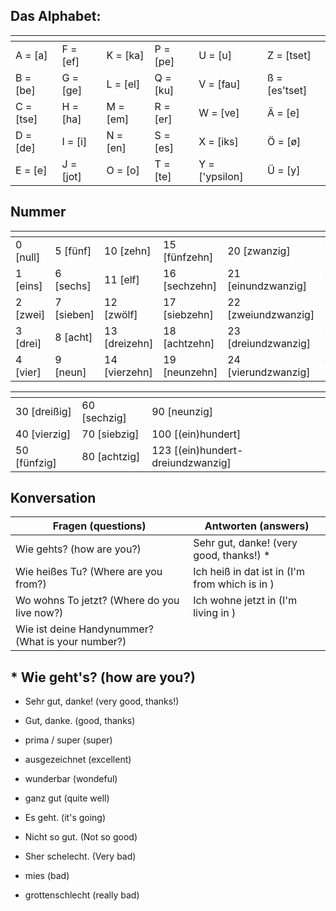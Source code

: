 ## Das Alphabet:
| []() | []() | []() | []() | []() | []() | 
| ---- | ---- | ---- | ---- | ---- | ---- |
| A = [a]   | F = [ef]  | K = [ka] | P = [pe] | U = [u]        | Z = [tset]    |
| B = [be]  | G = [ge]  | L = [el] | Q = [ku] | V = [fau]      | ß = [es'tset] |
| C = [tse] | H = [ha]  | M = [em] | R = [er] | W = [ve]       | Ä = [e]       |
| D = [de]  | I = [i]   | N = [en] | S = [es] | X = [iks]      | Ö = [ø]       |
| E = [e]   | J = [jot] | O = [o]  | T = [te] | Y = ['ypsilon] | Ü = [y]       |

## Nummer
| []() | []() | []() | []() | []() | []() | 
| ---- | ---- | ---- | ---- | ---- | ---- |
| 0 [null] | 5 [fünf]   | 10 [zehn]     | 15 [fünfzehn] | 20 [zwanzig]        | 25 [fünfundzwanzig]   |
| 1 [eins] | 6 [sechs]  | 11 [elf]      | 16 [sechzehn] | 21 [einundzwanzig]  | 26 [sechsundzwanzig]  |
| 2 [zwei] | 7 [sieben] | 12 [zwölf]    | 17 [siebzehn] | 22 [zweiundzwanzig] | 27 [siebenundzwanzig] |
| 3 [drei] | 8 [acht]   | 13 [dreizehn] | 18 [achtzehn] | 23 [dreiundzwanzig] | 28 [achtundzwanzig]   |
| 4 [vier] | 9 [neun]   | 14 [vierzehn] | 19 [neunzehn] | 24 [vierundzwanzig] | 29 [neunundzwanzig]   |

| []() | []() | []() |
| ---- | ---- | ---- |
| 30 [dreißig] | 60 [sechzig] | 90 [neunzig]                      |
| 40 [vierzig] | 70 [siebzig] | 100 [(ein)hundert]                |
| 50 [fünfzig] | 80 [achtzig] | 123 [(ein)hundert-dreiundzwanzig] |

## Konversation
| Fragen (questions)                                | Antworten (answers)                              |
| ------------------------------------------------- | ------------------------------------------------ |
| Wie gehts? (how are you?)                         | Sehr gut, danke! (very good, thanks!) \*          |
| Wie heißes Tu? (Where are you from?)              | Ich  heiß in <Stadt> dat ist in <Land> (I'm from <city> which is in <country>) |
| Wo wohns To jetzt? (Where do you live now?)       | Ich wohne jetzt in <Stadt> (I'm living in <Land>) |
| Wie ist deine Handynummer? (What is your number?) |                                         |


## * Wie geht's? (how are you?)
* Sehr gut, danke! (very good, thanks!)
* Gut, danke. (good, thanks)
* prima / super (super)
* ausgezeichnet (excellent)
* wunderbar (wondeful)
* ganz gut (quite well)

* Es geht. (it's going)

* Nicht so gut. (Not so good)
* Sher schelecht. (Very bad)
* mies (bad)
* grottenschlecht (really bad)
